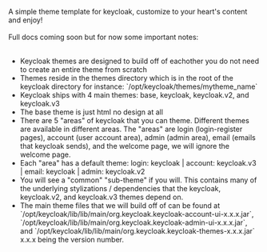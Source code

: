 A simple theme template for keycloak, customize to your heart's content and enjoy!
<br></br>Full docs coming soon but for now some important notes:<br></br>
<ul>
  <li>Keycloak themes are designed to build off of eachother you do not need to create an entire theme from scratch</li>
  <li>Themes reside in the themes directory which is in the root of the keycloak directory for instance: `/opt/keycloak/themes/mytheme_name` </li>
  <li>Keycloak ships with 4 main themes: base, keycloak, keycloak.v2, and keycloak.v3</li>
  <li>The base theme is just html no design at all</li>
  <li>There are 5 "areas" of keycloak that you can theme. Different themes are available in different areas. The "areas" are login (login-register pages), account (user account area), admin (admin area), email (emails that keycloak sends), and the welcome page, we will ignore the welcome page.</li>
  <li>Each "area" has a default theme: login: keycloak | account: keycloak.v3 | email: keycloak | admin: keycloak.v2 </li>
  <li>You will see a "common" "sub-theme" if you will. This contains many of the underlying stylizations / dependencies that the keycloak, keycloak.v2, and keycloak.v3 themes depend on.</li>
  <li>The main theme files that we will build off of can be found at `/opt/keycloak/lib/lib/main/org.keycloak.keycloak-account-ui-x.x.x.jar`, `/opt/keycloak/lib/lib/main/org.keycloak.keycloak-admin-ui-x.x.x.jar`, and `/opt/keycloak/lib/lib/main/org.keycloak.keycloak-themes-x.x.x.jar` x.x.x being the version number.</li>
    </ul>



